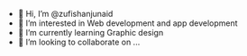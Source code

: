 - 👋 Hi, I’m @zufishanjunaid
- 👀 I’m interested in Web development and app development
- 🌱 I’m currently learning Graphic design
- 💞️ I’m looking to collaborate on ...

<!---
zufishanjunaid/zufishanjunaid is a ✨ special ✨ repository because its `README.md` (this file) appears on your GitHub profile.
You can click the Preview link to take a look at your changes.
--->
